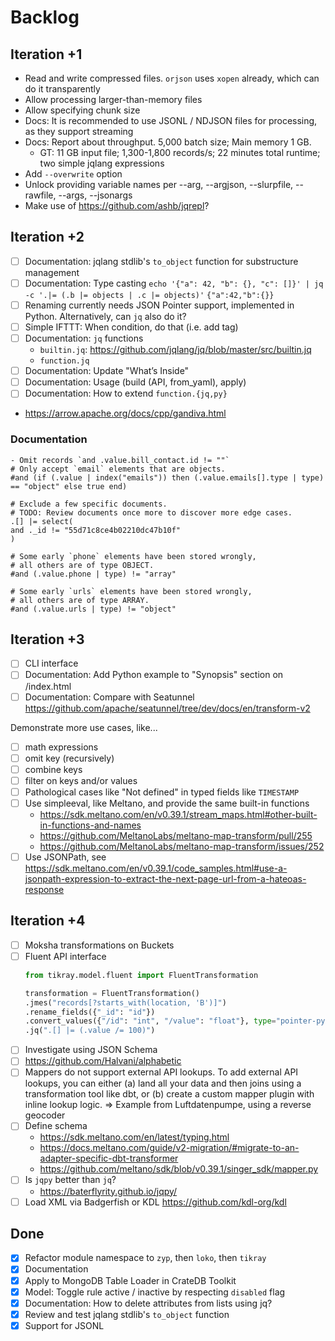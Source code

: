 # Backlog

## Iteration +1
- Read and write compressed files. `orjson` uses `xopen` already, which can do it transparently
- Allow processing larger-than-memory files
- Allow specifying chunk size
- Docs: It is recommended to use JSONL / NDJSON files for processing, as they support streaming
- Docs: Report about throughput. 5,000 batch size; Main memory 1 GB.
  - GT: 11 GB input file; 1,300-1,800 records/s; 22 minutes total runtime; two simple jqlang expressions
- Add `--overwrite` option
- Unlock providing variable names per --arg, --argjson, --slurpfile, --rawfile, --args, --jsonargs
- Make use of https://github.com/ashb/jqrepl?

## Iteration +2
- [ ] Documentation: jqlang stdlib's `to_object` function for substructure management
- [ ] Documentation: Type casting
  `echo '{"a": 42, "b": {}, "c": []}' | jq -c '.|= (.b |= objects | .c |= objects)'`
  `{"a":42,"b":{}}`
- [ ] Renaming currently needs JSON Pointer support, implemented in Python.
  Alternatively, can `jq` also do it?
- [ ] Simple IFTTT: When condition, do that (i.e. add tag)
- [ ] Documentation: `jq` functions
  - `builtin.jq`: https://github.com/jqlang/jq/blob/master/src/builtin.jq
  - `function.jq`
- [ ] Documentation: Update "What’s Inside"
- [ ] Documentation: Usage (build (API, from_yaml), apply)
- [ ] Documentation: How to extend `function.{jq,py}`
- https://arrow.apache.org/docs/cpp/gandiva.html

### Documentation
```
- Omit records `and .value.bill_contact.id != ""`
# Only accept `email` elements that are objects.
#and (if (.value | index("emails")) then (.value.emails[].type | type) == "object" else true end)

# Exclude a few specific documents.
# TODO: Review documents once more to discover more edge cases.
.[] |= select(
and ._id != "55d71c8ce4b02210dc47b10f"
)

# Some early `phone` elements have been stored wrongly,
# all others are of type OBJECT.
#and (.value.phone | type) != "array"

# Some early `urls` elements have been stored wrongly,
# all others are of type ARRAY.
#and (.value.urls | type) != "object"
```

## Iteration +3
- [ ] CLI interface
- [ ] Documentation: Add Python example to "Synopsis" section on /index.html
- [ ] Documentation: Compare with Seatunnel
  https://github.com/apache/seatunnel/tree/dev/docs/en/transform-v2

Demonstrate more use cases, like...
- [ ] math expressions
- [ ] omit key (recursively)
- [ ] combine keys
- [ ] filter on keys and/or values
- [ ] Pathological cases like "Not defined" in typed fields like `TIMESTAMP`
- [ ] Use simpleeval, like Meltano, and provide the same built-in functions
  - https://sdk.meltano.com/en/v0.39.1/stream_maps.html#other-built-in-functions-and-names
  - https://github.com/MeltanoLabs/meltano-map-transform/pull/255
  - https://github.com/MeltanoLabs/meltano-map-transform/issues/252
- [ ] Use JSONPath, see https://sdk.meltano.com/en/v0.39.1/code_samples.html#use-a-jsonpath-expression-to-extract-the-next-page-url-from-a-hateoas-response

## Iteration +4
- [ ] Moksha transformations on Buckets
- [ ] Fluent API interface
  ```python
  from tikray.model.fluent import FluentTransformation

  transformation = FluentTransformation()
  .jmes("records[?starts_with(location, 'B')]")
  .rename_fields({"_id": "id"})
  .convert_values({"/id": "int", "/value": "float"}, type="pointer-python")
  .jq(".[] |= (.value /= 100)")
  ```
- [ ] Investigate using JSON Schema
- [ ] https://github.com/Halvani/alphabetic
- [ ] Mappers do not support external API lookups.
  To add external API lookups, you can either (a) land all your data and
  then joins using a transformation tool like dbt, or (b) create a custom
  mapper plugin with inline lookup logic.
  => Example from Luftdatenpumpe, using a reverse geocoder
- [ ] Define schema
  - https://sdk.meltano.com/en/latest/typing.html
  - https://docs.meltano.com/guide/v2-migration/#migrate-to-an-adapter-specific-dbt-transformer
  - https://github.com/meltano/sdk/blob/v0.39.1/singer_sdk/mapper.py
- [ ] Is `jqpy` better than `jq`?
  - https://baterflyrity.github.io/jqpy/
- [ ] Load XML via Badgerfish or KDL
  https://github.com/kdl-org/kdl

## Done
- [x] Refactor module namespace to `zyp`, then `loko`, then `tikray`
- [x] Documentation
- [x] Apply to MongoDB Table Loader in CrateDB Toolkit
- [x] Model: Toggle rule active / inactive by respecting `disabled` flag
- [x] Documentation: How to delete attributes from lists using jq?
- [x] Review and test jqlang stdlib's `to_object` function
- [x] Support for JSONL
